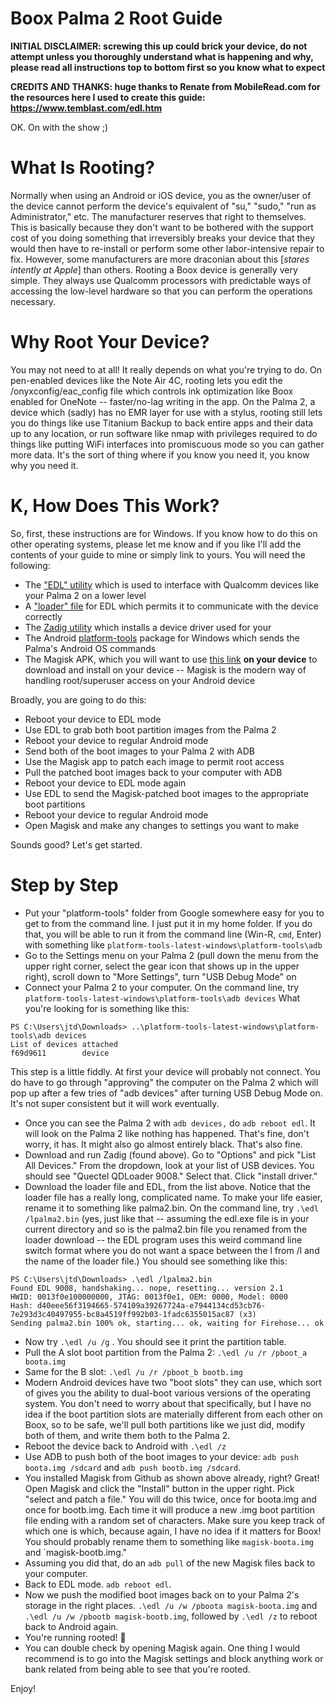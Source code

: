 # Boox Palma 2 Root Guide

**INITIAL DISCLAIMER: screwing this up could brick your device, do not attempt unless you thoroughly understand what is happening and why, please read all instructions top to bottom first so you know what to expect**

**CREDITS AND THANKS: huge thanks to Renate from MobileRead.com for the resources here I used to create this guide: https://www.temblast.com/edl.htm**

OK. On with the show ;)

# What Is Rooting?
Normally when using an Android or iOS device, you as the owner/user of the device cannot perform the device's equivalent of "su," "sudo," "run as Administrator," etc. The manufacturer reserves that right to themselves. This is basically because they don't want to be bothered with the support cost of you doing something that irreversibly breaks your device that they would then have to re-install or perform some other labor-intensive repair to fix. However, some manufacturers are more draconian about this [*stares intently at Apple*] than others. Rooting a Boox device is generally very simple. They always use Qualcomm processors with predictable ways of accessing the low-level hardware so that you can perform the operations necessary.

# Why Root Your Device?
You may not need to at all! It really depends on what you're trying to do. On pen-enabled devices like the Note Air 4C, rooting lets you edit the /onyxconfig/eac_config file which controls ink optimization like Boox enabled for OneNote -- faster/no-lag writing in the app. On the Palma 2, a device which (sadly) has no EMR layer for use with a stylus, rooting still lets you do things like use Titanium Backup to back entire apps and their data up to any location, or run software like nmap with privileges required to do things like putting WiFi interfaces into promiscuous mode so you can gather more data. It's the sort of thing where if you know you need it, you know why you need it.

# K, How Does This Work?
So, first, these instructions are for Windows. If you know how to do this on other operating systems, please let me know and if you like I'll add the contents of your guide to mine or simply link to yours.
You will need the following:
* The ["EDL" utility](https://www.temblast.com/edl.htm) which is used to interface with Qualcomm devices like your Palma 2 on a lower level
* A ["loader" file](https://github.com/bkerler/Loaders/blob/main/lenovo_motorola/0000000000000000_bdaf51b59ba21d8a_fhprg.bin) for EDL which permits it to communicate with the device correctly
* The [Zadig utility](https://zadig.akeo.ie/) which installs a device driver used for your 
* The Android [platform-tools](https://developer.android.com/tools/releases/platform-tools#downloads) package for Windows which sends the Palma's Android OS commands
* The Magisk APK, which you will want to use [this link](https://github.com/topjohnwu/magisk/releases) **on your device** to download and install on your device -- Magisk is the modern way of handling root/superuser access on your Android device

Broadly, you are going to do this:
* Reboot your device to EDL mode
* Use EDL to grab both boot partition images from the Palma 2
* Reboot your device to regular Android mode
* Send both of the boot images to your Palma 2 with ADB
* Use the Magisk app to patch each image to permit root access
* Pull the patched boot images back to your computer with ADB
* Reboot your device to EDL mode again
* Use EDL to send the Magisk-patched boot images to the appropriate boot partitions
* Reboot your device to regular Android mode
* Open Magisk and make any changes to settings you want to make

Sounds good? Let's get started.

# Step by Step
* Put your "platform-tools" folder from Google somewhere easy for you to get to from the command line. I just put it in my home folder. If you do that, you will be able to run it from the command line (Win-R, `cmd`, Enter) with something like `platform-tools-latest-windows\platform-tools\adb`
* Go to the Settings menu on your Palma 2 (pull down the menu from the upper right corner, select the gear icon that shows up in the upper right), scroll down to "More Settings", turn "USB Debug Mode" on
* Connect your Palma 2 to your computer. On the command line, try `platform-tools-latest-windows\platform-tools\adb devices` What you're looking for is something like this:
```
PS C:\Users\jtd\Downloads> ..\platform-tools-latest-windows\platform-tools\adb devices
List of devices attached
f69d9611        device
```
This step is a little fiddly. At first your device will probably not connect. You do have to go through "approving" the computer on the Palma 2 which will pop up after a few tries of "adb devices" after turning USB Debug Mode on. It's not super consistent but it will work eventually.

* Once you can see the Palma 2 with `adb devices,` do `adb reboot edl`. It will look on the Palma 2 like nothing has happened. That's fine, don't worry, it has. It might also go almost entirely black. That's also fine.
* Download and run Zadig (found above). Go to "Options" and pick "List All Devices." From the dropdown, look at your list of USB devices. You should see "Quectel QDLoader 9008." Select that. Click "install driver."
* Download the loader file and EDL, from the list above. Notice that the loader file has a really long, complicated name. To make your life easier, rename it to something  like palma2.bin. On the command line, try `.\edl /lpalma2.bin` (yes, just like that -- assuming the edl.exe file is in your current directory and so is the palma2.bin file you renamed from the loader download -- the EDL program uses this weird command line switch format where you do not want a space between the l from /l and the name of the loader file.) You should see something like this:

```
PS C:\Users\jtd\Downloads> .\edl /lpalma2.bin
Found EDL 9008, handshaking... nope, resetting... version 2.1
HWID: 0013f0e100000000, JTAG: 0013f0e1, OEM: 0000, Model: 0000
Hash: d40eee56f3194665-574109a39267724a-e7944134cd53cb76-7e293d3c40497955-bc8a4519ff992b03-1fadc6355015ac87 (x3)
Sending palma2.bin 100% ok, starting... ok, waiting for Firehose... ok
```

* Now try `.\edl /u /g` . You should see it print the partition table.
* Pull the A slot boot partition from the Palma 2: `.\edl /u /r /pboot_a boota.img`
* Same for the B slot: `.\edl /u /r /pboot_b bootb.img`
* Modern Android devices have two "boot slots" they can use, which sort of gives you the ability to dual-boot various versions of the operating system. You don't need to worry about that specifically, but I have no idea if the boot partition slots are materially different from each other on Boox, so to be safe, we'll pull both partitions like we just did, modify both of them, and write them both to the Palma 2.
* Reboot the device back to Android with `.\edl /z`
* Use ADB to push both of the boot images to your device: `adb push boota.img /sdcard` and `adb push bootb.img /sdcard`.
* You installed Magisk from Github as shown above already, right? Great! Open Magisk and click the "Install" button in the upper right. Pick "select and patch a file." You will do this twice, once for boota.img and once for bootb.img. Each time it will produce a new .img boot partition file ending with a random set of characters. Make sure you keep track of which one is which, because again, I have no idea if it matters for Boox! You should probably rename them to something like `magisk-boota.img` and `magisk-bootb.img."
* Assuming you did that, do an `adb pull` of the new Magisk files back to your computer.
* Back to EDL mode. `adb reboot edl`.
* Now we push the modified boot images back on to your Palma 2's storage in the right places. `.\edl /u /w /pboota magisk-boota.img` and `.\edl /u /w /pbootb magisk-bootb.img`, followed by `.\edl /z` to reboot back to Android again.
* You're running rooted! 🎉
* You can double check by opening Magisk again. One thing I would recommend is to go into the Magisk settings and block anything work or bank related from being able to see that you're rooted.

Enjoy! 
